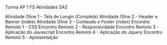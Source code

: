 Turma AP 1 FS
Atividades SA2

Atividade Oline 1 - Tela de Longin (Completa)
Atividade Oline 2 - Header e Banner (index)
Atividade Oline 3 - Conteudo e Footer (index)
Encontro Remoto 1 - CSS
Encontro Remoto 2 - Responsividade
Encontro Remoto 3 - Aplicação do Javascript
Encontro Remoto 4 - Aplicação do Jquery
Encontro Remoto 5 - Apresentação